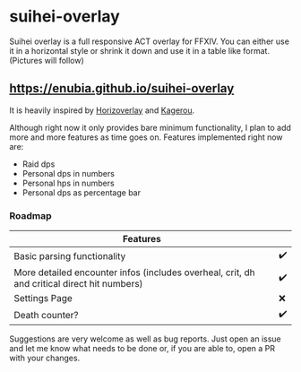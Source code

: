 # suihei-overlay

Suihei overlay is a full responsive ACT overlay for FFXIV. You can either use it in a horizontal style or shrink it down and use it in a table like format. (Pictures will follow)

## https://enubia.github.io/suihei-overlay

It is heavily inspired by [Horizoverlay](https://github.com/bsides/horizoverlay) and [Kagerou](https://github.com/hibiyasleep/kagerou).

Although right now it only provides bare minimum functionality, I plan to add more and more features as time goes on.
Features implemented right now are:

- Raid dps
- Personal dps in numbers
- Personal hps in numbers
- Personal dps as percentage bar

### Roadmap

| Features                                                                                    |                    |
| ------------------------------------------------------------------------------------------- | ------------------ |
| Basic parsing functionality                                                                 | :heavy_check_mark: |
| More detailed encounter infos (includes overheal, crit, dh and critical direct hit numbers) | :heavy_check_mark: |
| Settings Page                                                                               | :x:                |
| Death counter?                                                                              | :heavy_check_mark: |

Suggestions are very welcome as well as bug reports. Just open an issue and let me know what needs to be done or, if you are able to, open a PR with your changes.
